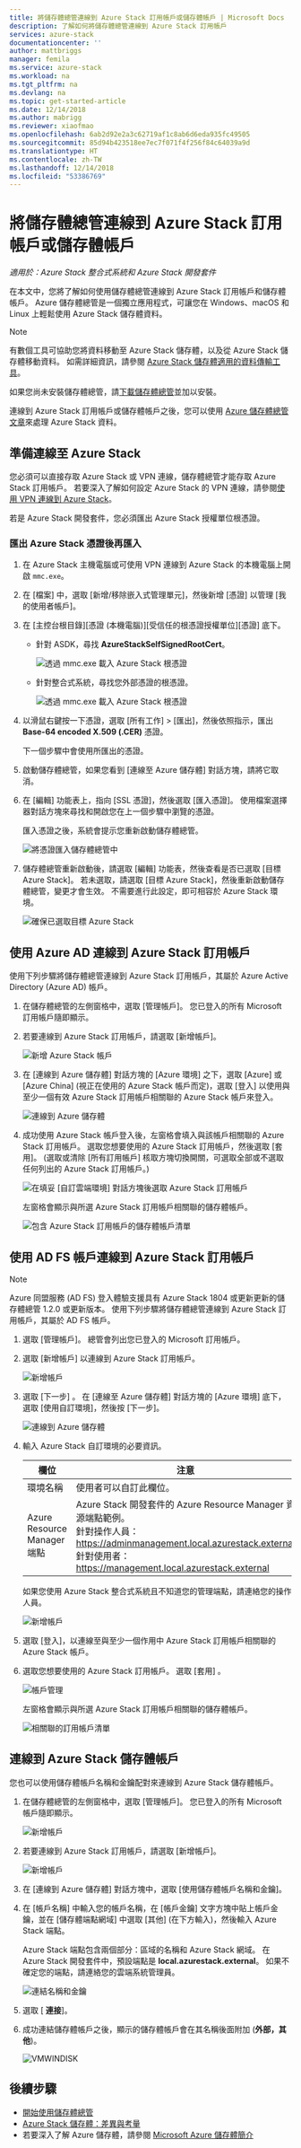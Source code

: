 ```yaml
---
title: 將儲存體總管連線到 Azure Stack 訂用帳戶或儲存體帳戶 | Microsoft Docs
description: 了解如何將儲存體總管連線到 Azure Stack 訂用帳戶
services: azure-stack
documentationcenter: ''
author: mattbriggs
manager: femila
ms.service: azure-stack
ms.workload: na
ms.tgt_pltfrm: na
ms.devlang: na
ms.topic: get-started-article
ms.date: 12/14/2018
ms.author: mabrigg
ms.reviewer: xiaofmao
ms.openlocfilehash: 6ab2d92e2a3c62719af1c8ab6d6eda935fc49505
ms.sourcegitcommit: 85d94b423518ee7ec7f071f4f256f84c64039a9d
ms.translationtype: HT
ms.contentlocale: zh-TW
ms.lasthandoff: 12/14/2018
ms.locfileid: "53386769"
---
```

# <a name="connect-storage-explorer-to-an-azure-stack-subscription-or-a-storage-account"></a>將儲存體總管連線到 Azure Stack 訂用帳戶或儲存體帳戶

*適用於：Azure Stack 整合式系統和 Azure Stack 開發套件*

在本文中，您將了解如何使用儲存體總管連線到 Azure Stack 訂用帳戶和儲存體帳戶。 Azure 儲存體總管是一個獨立應用程式，可讓您在 Windows、macOS 和 Linux 上輕鬆使用 Azure Stack 儲存體資料。

> [!NOTE]  
> 有數個工具可協助您將資料移動至 Azure Stack 儲存體，以及從 Azure Stack 儲存體移動資料。 如需詳細資訊，請參閱 [Azure Stack 儲存體適用的資料傳輸工具](azure-stack-storage-transfer.md)。

如果您尚未安裝儲存體總管，請[下載儲存體總管](http://www.storageexplorer.com/)並加以安裝。

連線到 Azure Stack 訂用帳戶或儲存體帳戶之後，您可以使用 [Azure 儲存體總管文章](../../vs-azure-tools-storage-manage-with-storage-explorer.md)來處理 Azure Stack 資料。 

## <a name="prepare-for-connecting-to-azure-stack"></a>準備連線至 Azure Stack

您必須可以直接存取 Azure Stack 或 VPN 連線，儲存體總管才能存取 Azure Stack 訂用帳戶。 若要深入了解如何設定 Azure Stack 的 VPN 連線，請參閱[使用 VPN 連線到 Azure Stack](azure-stack-connect-azure-stack.md#connect-to-azure-stack-with-vpn)。

若是 Azure Stack 開發套件，您必須匯出 Azure Stack 授權單位根憑證。

### <a name="export-and-then-import-the-azure-stack-certificate"></a>匯出 Azure Stack 憑證後再匯入

1. 在 Azure Stack 主機電腦或可使用 VPN 連線到 Azure Stack 的本機電腦上開啟 `mmc.exe`。 

2. 在 [檔案] 中，選取 [新增/移除嵌入式管理單元]，然後新增 [憑證] 以管理 [我的使用者帳戶]。

3.  在 [主控台根目錄]\[憑證 (本機電腦)]\[受信任的根憑證授權單位]\[憑證] 底下。

    - 針對 ASDK，尋找 **AzureStackSelfSignedRootCert**。

        ![透過 mmc.exe 載入 Azure Stack 根憑證](./media/azure-stack-storage-connect-se/add-certificate-azure-stack.png)

    - 針對整合式系統，尋找您外部憑證的根憑證。 
    
        ![透過 mmc.exe 載入 Azure Stack 根憑證](./media/azure-stack-storage-connect-se/azure-stack-storage-cert-location-is.png)
        

4. 以滑鼠右鍵按一下憑證，選取 [所有工作] > [匯出]，然後依照指示，匯出 **Base-64 encoded X.509 (.CER)** 憑證。

    下一個步驟中會使用所匯出的憑證。

5. 啟動儲存體總管，如果您看到 [連線至 Azure 儲存體] 對話方塊，請將它取消。

6. 在 [編輯] 功能表上，指向 [SSL 憑證]，然後選取 [匯入憑證]。 使用檔案選擇器對話方塊來尋找和開啟您在上一個步驟中瀏覽的憑證。

    匯入憑證之後，系統會提示您重新啟動儲存體總管。

    ![將憑證匯入儲存體總管中](./media/azure-stack-storage-connect-se/import-azure-stack-cert-storage-explorer.png)

7. 儲存體總管重新啟動後，請選取 [編輯] 功能表，然後查看是否已選取 [目標 Azure Stack]。 若未選取，請選取 [目標 Azure Stack]，然後重新啟動儲存體總管，變更才會生效。 不需要進行此設定，即可相容於 Azure Stack 環境。

    ![確保已選取目標 Azure Stack](./media/azure-stack-storage-connect-se/target-azure-stack.png)

## <a name="connect-to-an-azure-stack-subscription-with-azure-ad"></a>使用 Azure AD 連線到 Azure Stack 訂用帳戶

使用下列步驟將儲存體總管連線到 Azure Stack 訂用帳戶，其屬於 Azure Active Directory (Azure AD) 帳戶。

1. 在儲存體總管的左側窗格中，選取 [管理帳戶]。 
    您已登入的所有 Microsoft 訂用帳戶隨即顯示。

2. 若要連線到 Azure Stack 訂用帳戶，請選取 [新增帳戶]。

    ![新增 Azure Stack 帳戶](./media/azure-stack-storage-connect-se/add-azure-stack-account.png)

3. 在 [連線到 Azure 儲存體] 對話方塊的 [Azure 環境] 之下，選取 [Azure] 或 [Azure China] (視正在使用的 Azure Stack 帳戶而定)，選取 [登入] 以使用與至少一個有效 Azure Stack 訂用帳戶相關聯的 Azure Stack 帳戶來登入。

    ![連線到 Azure 儲存體](./media/azure-stack-storage-connect-se/azure-stack-connect-to-storage.png)

4. 成功使用 Azure Stack 帳戶登入後，左窗格會填入與該帳戶相關聯的 Azure Stack 訂用帳戶。 選取您想要使用的 Azure Stack 訂用帳戶，然後選取 [套用]。 (選取或清除 [所有訂用帳戶] 核取方塊切換開關，可選取全部或不選取任何列出的 Azure Stack 訂用帳戶。)

    ![在填妥 [自訂雲端環境] 對話方塊後選取 Azure Stack 訂用帳戶](./media/azure-stack-storage-connect-se/select-accounts-azure-stack.png)

    左窗格會顯示與所選 Azure Stack 訂用帳戶相關聯的儲存體帳戶。

    ![包含 Azure Stack 訂用帳戶的儲存體帳戶清單](./media/azure-stack-storage-connect-se/azure-stack-storage-account-list.png)

## <a name="connect-to-an-azure-stack-subscription-with-ad-fs-account"></a>使用 AD FS 帳戶連線到 Azure Stack 訂用帳戶

> [!Note]  
> Azure 同盟服務 (AD FS) 登入體驗支援具有 Azure Stack 1804 或更新更新的儲存體總管 1.2.0 或更新版本。
使用下列步驟將儲存體總管連線到 Azure Stack 訂用帳戶，其屬於 AD FS 帳戶。

1. 選取 [管理帳戶]。 總管會列出您已登入的 Microsoft 訂用帳戶。
2. 選取 [新增帳戶] 以連線到 Azure Stack 訂用帳戶。

    ![新增帳戶](media/azure-stack-storage-connect-se/add-an-account.png)

3. 選取 [下一步] 。 在 [連線至 Azure 儲存體] 對話方塊的 [Azure 環境] 底下，選取 [使用自訂環境]，然後按 [下一步]。

    ![連線到 Azure 儲存體](media/azure-stack-storage-connect-se/connect-to-azure-storage.png)

4. 輸入 Azure Stack 自訂環境的必要資訊。 

    | 欄位 | 注意 |
    | ---   | ---   |
    | 環境名稱 | 使用者可以自訂此欄位。 |
    | Azure Resource Manager 端點 | Azure Stack 開發套件的 Azure Resource Manager 資源端點範例。<br>針對操作人員： https://adminmanagement.local.azurestack.external <br> 針對使用者： https://management.local.azurestack.external |

    如果您使用 Azure Stack 整合式系統且不知道您的管理端點，請連絡您的操作人員。

    ![新增帳戶](./media/azure-stack-storage-connect-se/custom-environments.png)

5. 選取 [登入]，以連線至與至少一個作用中 Azure Stack 訂用帳戶相關聯的 Azure Stack 帳戶。



6. 選取您想要使用的 Azure Stack 訂用帳戶。 選取 [套用] 。

    ![帳戶管理](./media/azure-stack-storage-connect-se/account-management.png)

    左窗格會顯示與所選 Azure Stack 訂用帳戶相關聯的儲存體帳戶。

    ![相關聯的訂用帳戶清單](./media/azure-stack-storage-connect-se/list-of-associated-subscriptions.png)

## <a name="connect-to-an-azure-stack-storage-account"></a>連線到 Azure Stack 儲存體帳戶

您也可以使用儲存體帳戶名稱和金鑰配對來連線到 Azure Stack 儲存體帳戶。

1. 在儲存體總管的左側窗格中，選取 [管理帳戶]。 您已登入的所有 Microsoft 帳戶隨即顯示。

    ![新增帳戶](./media/azure-stack-storage-connect-se/azure-stack-sub-add-an-account.png)

2. 若要連線到 Azure Stack 訂用帳戶，請選取 [新增帳戶]。

    ![新增帳戶](./media/azure-stack-storage-connect-se/azure-stack-use-a-storage-and-key.png)

3. 在 [連線到 Azure 儲存體] 對話方塊中，選取 [使用儲存體帳戶名稱和金鑰]。

4. 在 [帳戶名稱] 中輸入您的帳戶名稱，在 [帳戶金鑰] 文字方塊中貼上帳戶金鑰，並在 [儲存體端點網域] 中選取 [其他] \(在下方輸入\)，然後輸入 Azure Stack 端點。

    Azure Stack 端點包含兩個部分：區域的名稱和 Azure Stack 網域。 在 Azure Stack 開發套件中，預設端點是 **local.azurestack.external**。 如果不確定您的端點，請連絡您的雲端系統管理員。

    ![連結名稱和金鑰](./media/azure-stack-storage-connect-se/azure-stack-attach-name-and-key.png)

5. 選取 [ **連接**]。
6. 成功連結儲存體帳戶之後，顯示的儲存體帳戶會在其名稱後面附加 (**外部，其他**)。

    ![VMWINDISK](./media/azure-stack-storage-connect-se/azure-stack-vmwindisk.png)

## <a name="next-steps"></a>後續步驟

* [開始使用儲存體總管](../../vs-azure-tools-storage-manage-with-storage-explorer.md)
* [Azure Stack 儲存體：差異與考量](azure-stack-acs-differences.md)
* 若要深入了解 Azure 儲存體，請參閱 [Microsoft Azure 儲存體簡介](../../storage/common/storage-introduction.md)
